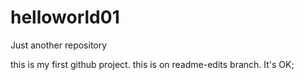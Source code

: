 # helloworld01
Just another repository

this is my first github project.
this is on readme-edits branch.
It's OK;
